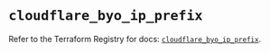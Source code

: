 # `cloudflare_byo_ip_prefix`

Refer to the Terraform Registry for docs: [`cloudflare_byo_ip_prefix`](https://registry.terraform.io/providers/cloudflare/cloudflare/5.7.0/docs/resources/byo_ip_prefix).
